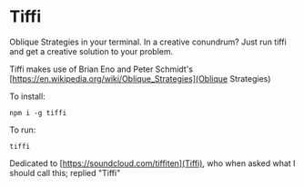 # Tiffi

Oblique Strategies in your terminal. In a creative conundrum? Just run tiffi and get a creative solution to your problem. 

Tiffi makes use of Brian Eno and Peter Schmidt's [https://en.wikipedia.org/wiki/Oblique_Strategies](Oblique Strategies)

To install:
```
npm i -g tiffi
 ```

To run:
```
tiffi
```

Dedicated to [https://soundcloud.com/tiffiten](Tiffi), who when asked what I should call this; replied "Tiffi"

